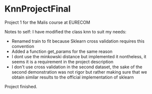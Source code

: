 # KnnProjectFinal
Project 1 for the Malis course at EURECOM

Notes to self: I have modified the class knn to suit my needs:
- Renamed train to fit because Sklearn cross validation requires this convention
- Added a function get_params for the same reason
- I dont use the minkowski distance but implemented it nontheless, it seems it is a requirement in the project description
- I don't use cross validation in the second dataset, the sake of the second demonstration was not rigor but rather making sure that we obtain similar results to the official implementation of sklearn

Project finished.
